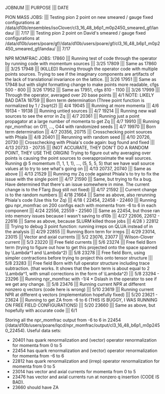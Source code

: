 JOBNUM ||| PURPOSE ||| DATE

PION MASS JOBS:
 ||| Testing pion 2 point on new smeared / gauge fixed configurations at /data/d10b/ensembles/isoClover/cl3_16_48_b6p1_m0p2450_smeared_gf/landau/ ||| 7/17
 ||| Testing pion 2 point on David's smeared / gauge fixed configurations at /data/d10b/users/poare/gf//data/d10b/users/poare/gf/cl3_16_48_b6p1_m0p2450_smeared_gf/landau/ ||| 7/17

NPR MOMFRAC JOBS:
17860 ||| Running test of code through the operator by running code with momentum sources ||| 3/25
17809 ||| Same as 17860 ||| 3/25
17948 ||| (KILLED) Running through the operator code with multiple points sources. Trying to see if the imaginary components are artifacts of the lack of translational invariance on the lattice. ||| 3/26
17951 ||| Same as 17948 but with slight formatting change to make points more readable, cfgs 500 - 800 ||| 3/26
17952 ||| Same as 17951, cfgs 810 - 1100 ||| 3/26
17999 ||| Through the operator, averaged over 20 base points ||| 4/1    NOTE: LIKELY BAD DATA
18759 ||| Born term determination (Three point function is normalized by 1 / 2sqrt(2) ||| 4/4
19045 ||| Running at more momenta ||| 4/6
19134 - 19138 ||| Running untied sources ||| 4/7
19214 ||| Running new wall sources to see the error in Zq ||| 4/7
20361 ||| Running just a point propagator at a large number of momenta to get Zq ||| 4/7
19910 ||| Running npr_momfrac on O11, ..., O44 with randomized seeds ||| 4/7
19970 ||| Born term determination ||| 4/7
20356, 20715 ||| Crosschecking point sources with Phiala ||| 4/8
20401 ||| Rerunning with random seed ||| 4/10
20726, 20730 ||| Crosschecking with Phiala's code again: bug found and fixed ||| 4/13
20733 - 20735 ||| (NOT ACCURATE, THEY DON'T DO A RANDOM POINT, THEY USE THE ORIGIN) Trying to figure out why averaging over points is causing the point sources to overapproximate the wall sources. Running @ 5 momentum (1, 1, 1, 1), ..., (5, 5, 5, 5) that we have wall source values at to try to see what's going on ||| 4/13
20737, 20740 ||| Same as above ||| 4/13
21529 ||| Running my Zq code against Phiala's to try to fix the issue with the single point ||| 4/17
21590 ||| Same, but trying to fix a bug. Have determined that there's an issue somewhere in mine. The current change is to the FTarg (bug still not fixed) ||| 4/17
21592 ||| Current change is to the random numbers ||| 4/18
21664 ||| Same as above, also rerunning Phiala's code (Use this for Zq) ||| 4/18
{ 22454, 22458 - 22460 ||| Running gpu npr_momfrac on 200 configs each with momenta from -6 to 6 in each component ||| 4/24
22556, 22559 - 22560 ||| Same as 22454, but those ran into memory issues because I wasn't saving to d10b ||| 4/27
22606, 22612 - 22616 ||| Same as above, because SLURM killed those jobs ||| 4/28 }
22812 ||| Trying to debug 3 point function: running irreps on QLUA instead of in the analysis ||| 4/29
22855 ||| Running Born term for irreps ||| 4/29
23014, 23015 ||| Vector and axial currents ||| 5/2
23076, 23077 ||| Wilson-Clover current ||| 5/3
23220 ||| Free field currents ||| 5/6
23274 ||| Free field Born term (trying to figure out how to get this projected onto the space spanned by \Lambda^1 and \Lambda^2) ||| 5/8
23278 ||| Free field Born, using simpler contractions before trying to project this onto tensor structure ||| 5/8
23283 ||| Free field Born with full operator structure including trace subtraction. (that works. It shows that the born term is about equal to 2 \Lambda^1, with small corrections in the form of \Lambda^2) ||| 5/8
23294 - 23296 ||| Running npr_momfrac with -1/4 * Dslash in the operator to see if we get any change. ||| 5/8
23476 ||| Running current NPR at different nonzero q vectors (code here is wrong) ||| 5/10
23619 ||| Running current NPR at different q vectors (implementation hopefully fixed) ||| 5/20
23621 - 23624 ||| Running to get ZA from -6 to 6 (THIS IS BUGGY, I WAS RUNNING ON FREE FIELD CONFIGURATIONS) ||| 5/20
23660 ||| Same as above, but hopefully with accurate code ||| 6/1

Storing all the npr_momfrac output from -6 to 6 in 22454 (/data/d10b/users/poare/lqcd/npr_momfrac/output/cl3_16_48_b6p1_m0p2450_22454).
Useful data sets:
- 20401 has quark renormalization and (vector) operator renormalization for momenta from 0 to 5
- 22454 has quark renormalization and (vector) operator renormalization for momenta from -6 to 6
- 22812 has quark renormalization and (irrep) operator renormalization for momenta from 0 to 5
- 23014 has vector and axial currents for momenta from 0 to 5
- 23476 has vector and axial currents run at nonzero q insertion (CODE IS BAD).
- 23660 should have ZA
